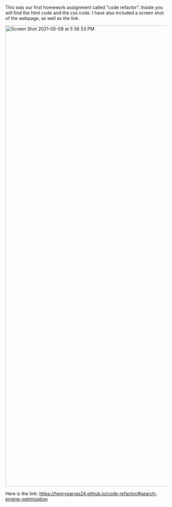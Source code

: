 This was our first homework assignment called "code refactor". Inside you will find the html code and the css code. I have also included a screen shot of the webpage, as well as the link.

<img width="1440" alt="Screen Shot 2021-05-08 at 5 56 53 PM" src="https://user-images.githubusercontent.com/82185621/117557405-633bab00-b027-11eb-856f-6a20a3e5065e.png">


Here is the link:
https://henryparras24.github.io/code-refactor/#search-engine-optimization

